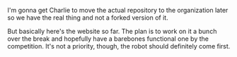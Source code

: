 I'm gonna get Charlie to move the actual repository to the organization later so we have the real thing and not a forked version of it.

But basically here's the website so far. The plan is to work on it a bunch over the break and hopefully have a barebones functional one by the competition. It's not a priority, though, the robot should definitely come first.

